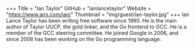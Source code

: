 +++
Title = "Ian Taylor"
GitHub = "ianlancetaylor"
Website = "https://www.airs.com/ian/"
Thumbnail = "img/guest/ian-taylor.jpg"
+++
Ian Lance Taylor has been writing free software since 1990.  He is the main author of Taylor UUCP, the gold linker, and the Go frontend to GCC.  He is a member of the GCC steering committee.  He joined Google in 2006, and since 2008 has been working on the Go programming language.